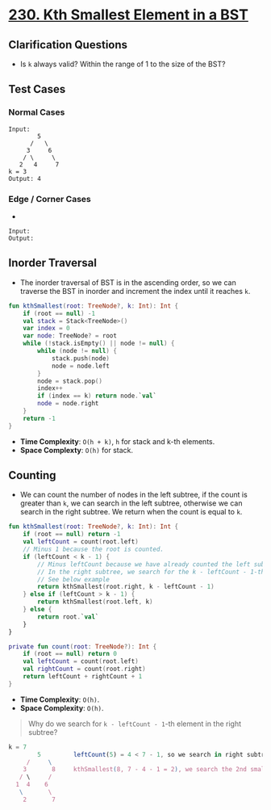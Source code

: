 # [230. Kth Smallest Element in a BST](https://leetcode.com/problems/kth-smallest-element-in-a-bst/)

## Clarification Questions
* Is `k` always valid? Within the range of 1 to the size of the BST?
 
## Test Cases
### Normal Cases
```
Input: 
        5
      /   \
     3     6
    / \     \
   2   4     7
k = 3
Output: 4 
```
### Edge / Corner Cases
* 
```
Input: 
Output: 
```

## Inorder Traversal
* The inorder traversal of BST is in the ascending order, so we can traverse the BST in inorder and increment the index until it reaches `k`.

```kotlin
fun kthSmallest(root: TreeNode?, k: Int): Int {
    if (root == null) -1
    val stack = Stack<TreeNode>()
    var index = 0
    var node: TreeNode? = root
    while (!stack.isEmpty() || node != null) {
        while (node != null) {
            stack.push(node)
            node = node.left
        }
        node = stack.pop()
        index++
        if (index == k) return node.`val`
        node = node.right
    }
    return -1
}
```

* **Time Complexity**: `O(h + k)`, `h` for stack and k-th elements.
* **Space Complexty**: `O(h)` for stack.

## Counting
* We can count the number of nodes in the left subtree, if the count is greater than `k`, we can search in the left subtree, otherwise we can search in the right subtree. We return when the count is equal to `k`.

```kotlin
fun kthSmallest(root: TreeNode?, k: Int): Int {
    if (root == null) return -1
    val leftCount = count(root.left)
    // Minus 1 because the root is counted.
    if (leftCount < k - 1) {
        // Minus leftCount because we have already counted the left subtree.
        // In the right subtree, we search for the k - leftCount - 1-th element.
        // See below example
        return kthSmallest(root.right, k - leftCount - 1)
    } else if (leftCount > k - 1) {
        return kthSmallest(root.left, k)
    } else {
        return root.`val`
    }
}

private fun count(root: TreeNode?): Int {
    if (root == null) return 0
    val leftCount = count(root.left)
    val rightCount = count(root.right)
    return leftCount + rightCount + 1
}
```

* **Time Complexity**: `O(h)`.
* **Space Complexity**: `O(h)`.

> Why do we search for `k - leftCount - 1`-th element in the right subtree?
```js
k = 7
        5         leftCount(5) = 4 < 7 - 1, so we search in right subtree.
     /     \           
    3       8     kthSmallest(8, 7 - 4 - 1 = 2), we search the 2nd smallest in the subtree 8.
   / \     / 
  1  4    6
   \       \
    2       7
```